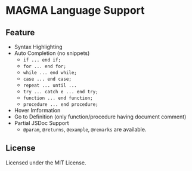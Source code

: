 
# MAGMA Language Support

## Feature

- Syntax Highlighting
- Auto Completion (no snippets)
    - `if ... end if;`
    - `for ... end for;`
    - `while ... end while;`
    - `case ... end case;`
    - `repeat ... until ...`
    - `try ... catch e ... end try;`
    - `function ... end function;`
    - `procedure ... end procedure;`
- Hover Imformation
- Go to Definition (only function/procedure having document comment)
- Partial JSDoc Support
    - `@param`, `@returns`, `@example`, `@remarks` are available.

## License

Licensed under the MIT License.
